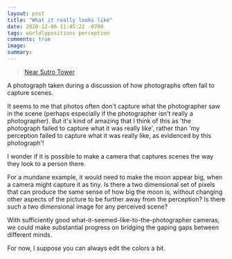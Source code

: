 ```yaml
---
layout: post
title: "What it really looks like"
date: 2020-12-06 11:45:22 -0700
tags: worldlypositions perception
comments: true
image:
summary:
---
```

<blockquote class="imgur-embed-pub" lang="en" data-id="a/lRoMfR0" data-context="false" ><a href="//imgur.com/a/lRoMfR0">Near Sutro Tower</a></blockquote><script async src="//s.imgur.com/min/embed.js" charset="utf-8"></script>

A photograph taken during a discussion of how photographs often fail to capture scenes.

It seems to me that photos often don't capture what the photographer saw in the scene (perhaps especially if the photographer isn't really a photographer). But it's kind of amazing that I think of this as 'the photograph failed to capture what it was really like', rather than 'my perception failed to capture what it was really like, as evidenced by this photograph'!<!--ex-->

I wonder if it is possible to make a camera that captures scenes the way they look to a person there.

For a mundane example, it would need to make the moon appear big, when a camera might capture it as tiny. Is there a two dimensional set of pixels that can produce the same sense of how big the moon is, without changing other aspects of the picture to be further away from the perception? Is there such a two dimensional image for any perceived scene?

With sufficiently good what-it-seemed-like-to-the-photographer cameras, we could make substantial progress on bridging the gaping gaps between different minds.

For now, I suppose you can always edit the colors a bit.
